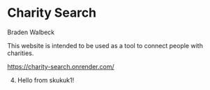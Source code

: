 # Charity Search
Braden Walbeck

This website is intended to be used as a tool to connect people with charities. 

https://charity-search.onrender.com/

4. Hello from skukuk1!
